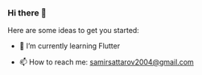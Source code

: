 ### Hi there 👋


Here are some ideas to get you started:

<!-- - 🔭 I’m currently working on ... -->
- 🌱 I’m currently learning Flutter
<!-- - 👯 I’m looking to collaborate on  -->
<!-- - 🤔 I’m looking for help with ... -->
<!-- - 💬 Ask me about ... -->
- 📫 How to reach me: samirsattarov2004@gmail.com
<!-- - 😄 Pronouns: ... -->
<!-- - ⚡ Fun fact: ... -->

